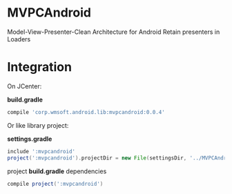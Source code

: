 # MVPCAndroid
Model-View-Presenter-Clean Architecture for Android
Retain presenters in Loaders

# Integration

On JCenter: 

**build.gradle** 
```gradle
compile 'corp.wmsoft.android.lib:mvpcandroid:0.0.4'
```

Or like library project: 

**settings.gradle** 
```gradle
include ':mvpcandroid'
project(':mvpcandroid').projectDir = new File(settingsDir, '../MVPCAndroid/mvpcandroid')
```
project **build.gradle** dependencies 
```gradle
compile project(':mvpcandroid')
```
